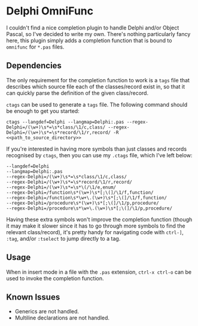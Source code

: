 # Delphi OmniFunc
I couldn't find a nice completion plugin to handle Delphi and/or Object Pascal, so I've decided to write my own.
There's nothing particularly fancy here, this plugin simply adds a completion function that is bound to `omnifunc`
for `*.pas` files.

## Dependencies
The only requirement for the completion function to work is a `tags` file that describes which source file each of the
classes/record exist in, so that it can quickly parse the definition of the given class/record.

`ctags` can be used to generate a `tags` file.
The following command should be enough to get you started:
```
ctags --langdef=Delphi --langmap=Delphi:.pas --regex-Delphi=/(\w+)\s*=\s*class/\1/c,class/ --regex-Delphi=/(\w+)\s*=\s*record/\1/r,record/ -R <<path_to_source_directory>>
```

If you're interested in having more symbols than just classes and records recognised by `ctags`, then you can use my
`.ctags` file, which I've left below:
```
--langdef=Delphi
--langmap=Delphi:.pas
--regex-Delphi=/(\w+)\s*=\s*class/\1/c,class/
--regex-Delphi=/(\w+)\s*=\s*record/\1/r,record/
--regex-Delphi=/(\w+)\s*=\s*\(/\1/e,enum/
--regex-Delphi=/function\s*(\w+)\s*[;\(]/\1/f,function/
--regex-Delphi=/function\s*\w+\.(\w+)\s*[;\(]/\1/f,function/
--regex-Delphi=/procedure\s*(\w+)\s*[;\(]/\1/p,procedure/
--regex-Delphi=/procedure\s*\w+\.(\w+)\s*[;\(]/\1/p,procedure/
```

Having these extra symbols won't improve the completion function (though it may make it slower since it has to go
through more symbols to find the relevant class/record), it's pretty handy for navigating code with `ctrl-]`, `:tag`,
and/or `:tselect` to jump directly to a tag.

## Usage
When in insert mode in a file with the `.pas` extension, `ctrl-x ctrl-o` can be used to invoke the completion function.

## Known Issues
- Generics are not handled.
- Multiline declarations are not handled.
